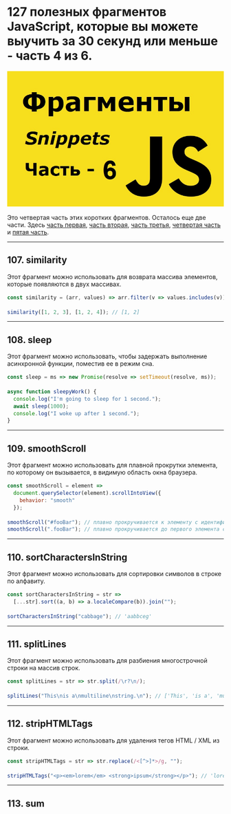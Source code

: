 # 127 полезных фрагментов JavaScript, которые вы можете выучить за 30 секунд или меньше - часть 4 из 6.

![logo](img/logo-6.jpg)

Это четвертая часть этих коротких фрагментов. Осталось еще две части. Здесь [часть первая](https://github.com/YaroslavW/trening-js/blob/master/Texts/JS-Snippets/1-part.md), [часть вторая](https://github.com/YaroslavW/trening-js/blob/master/Texts/JS-Snippets/2-part.md), [часть третья](https://github.com/YaroslavW/trening-js/blob/master/Texts/JS-Snippets/3-part.md), [ четвертая часть](https://github.com/YaroslavW/trening-js/blob/master/Texts/JS-Snippets/4-part.md) и [пятая часть](https://github.com/YaroslavW/trening-js/blob/master/Texts/JS-Snippets/5-part.md).

---

## 107. similarity

Этот фрагмент можно использовать для возврата массива элементов, которые появляются в двух массивах.

```javascript
const similarity = (arr, values) => arr.filter(v => values.includes(v));

similarity([1, 2, 3], [1, 2, 4]); // [1, 2]
```

---

## 108. sleep

Этот фрагмент можно использовать, чтобы задержать выполнение асинхронной функции, поместив ее в режим сна.

```javascript
const sleep = ms => new Promise(resolve => setTimeout(resolve, ms));

async function sleepyWork() {
  console.log("I'm going to sleep for 1 second.");
  await sleep(1000);
  console.log("I woke up after 1 second.");
}
```

---

## 109. smoothScroll

Этот фрагмент можно использовать для плавной прокрутки элемента, по которому он вызывается, в видимую область окна браузера.

```javascript
const smoothScroll = element =>
  document.querySelector(element).scrollIntoView({
    behavior: "smooth"
  });

smoothScroll("#fooBar"); // плавно прокручивается к элементу с идентификатором fooBar
smoothScroll(".fooBar"); // плавно прокручивается до первого элемента с классом fooBar
```

---

## 110. sortCharactersInString

Этот фрагмент можно использовать для сортировки символов в строке по алфавиту.

```javascript
const sortCharactersInString = str =>
  [...str].sort((a, b) => a.localeCompare(b)).join("");

sortCharactersInString("cabbage"); // 'aabbceg'
```

---

## 111. splitLines

Этот фрагмент можно использовать для разбиения многострочной строки на массив строк.

```javascript
const splitLines = str => str.split(/\r?\n/);

splitLines("This\nis a\nmultiline\nstring.\n"); // ['This', 'is a', 'multiline', 'string.' , '']
```

---

## 112. stripHTMLTags

Этот фрагмент можно использовать для удаления тегов HTML / XML из строки.

```javascript
const stripHTMLTags = str => str.replace(/<[^>]*>/g, "");

stripHTMLTags("<p><em>lorem</em> <strong>ipsum</strong></p>"); // 'lorem ipsum'
```

---

## 113. sum
